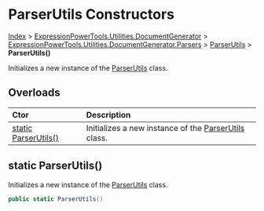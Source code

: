 ﻿# ParserUtils Constructors

[Index](../index.md) > [ExpressionPowerTools.Utilities.DocumentGenerator](ExpressionPowerTools.Utilities.DocumentGenerator.a.md) > [ExpressionPowerTools.Utilities.DocumentGenerator.Parsers](ExpressionPowerTools.Utilities.DocumentGenerator.Parsers.n.md) > [ParserUtils](ExpressionPowerTools.Utilities.DocumentGenerator.Parsers.ParserUtils.cs.md) > **ParserUtils()**

Initializes a new instance of the [ParserUtils](ExpressionPowerTools.Utilities.DocumentGenerator.Parsers.ParserUtils.cs.md) class.

## Overloads

| Ctor | Description |
| :-- | :-- |
| [static ParserUtils()](#static-parserutils) | Initializes a new instance of the [ParserUtils](ExpressionPowerTools.Utilities.DocumentGenerator.Parsers.ParserUtils.cs.md) class. |

## static ParserUtils()

Initializes a new instance of the [ParserUtils](ExpressionPowerTools.Utilities.DocumentGenerator.Parsers.ParserUtils.cs.md) class.

```csharp
public static ParserUtils()
```


